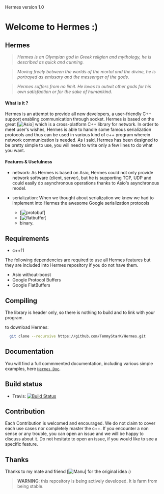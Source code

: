 Hermes version 1.0


# Welcome to Hermes :)


## Hermes

> _Hermes is an Olympian god in Greek religion and mythology, he is described
as quick and cunning._

> _Moving freely between the worlds of the mortal and the divine, he is portrayed as emissary and the messenger of the gods._

> _Hermes suffers from no limit. He loves to outwit other gods for his own satisfaction or for the sake of humankind._


#### What is it ?

Hermes is an attempt to provide all new developers, a user-friendly C++ support enabling communication through socket. Hermes is based on the great [![Asio]( http://think-async.com/Asio
)] which is a cross-platform C++ library for network.
In order to meet user's wishes, Hermes is able to handle some famous serialization protocols and thus can be used in various kind of c++ program wherein network communication is needed.
As i said, Hermes has been designed to be pretty simple to use, you will need to write only a few lines to do what you want.


#### Features & Usefulness

- network:
  As Hermes is based on Asio, Hermes could not only provide network software (client, server),
  but he is supporting TCP, UDP and could easily do asynchronous operations thanks to Asio's asynchronous model.

- serialization:
  When we thought about serialization we knew we had to implement into Hermes the awesome
  Google serialization protocols
  - [![protobuf](https://github.com/google/protobuf.git)]
  - [![flatbuffer](https://github.com/google/flatbuffers.git)]
  - binary.


## Requirements
- c++11

The following dependencies are required to use all Hermes features but they are included into Hermes repository if you do not have them.
- Asio without-boost
- Google Protocol Buffers
- Google FlatBuffers

## Compiling
The library is header only, so there is nothing to build and to link with your program.

to download Hermes:

```bash
  git clone --recursive https://github.com/TommyStarK/Hermes.git
```


## Documentation

You will find a full commmented documentation, including various simple examples, here [`Hermes Doc`](https://github.com/TommyStarK/Hermes/blob/master/DESIGN.md).


## Build status

- Travis: [![Build Status](https://travis-ci.org/TommyStarK/Hermes.svg?branch=master)](https://travis-ci.org/TommyStarK/Hermes)


## Contribution

Each Contribution is welcomed and encouraged. We do not claim to cover each use cases nor completely master the c++. If you encounter a non sense or any trouble, you can open an issue
and we will be happy to discuss about it. Do not hesitate to open an issue, if you would like to see a specific feature.


## Thanks

Thanks to my mate and friend [![Manu](https://github.com/chambo-e)] for the original idea :)


> **WARNING**: this repository is being actively developed. It is farm from being stable.
